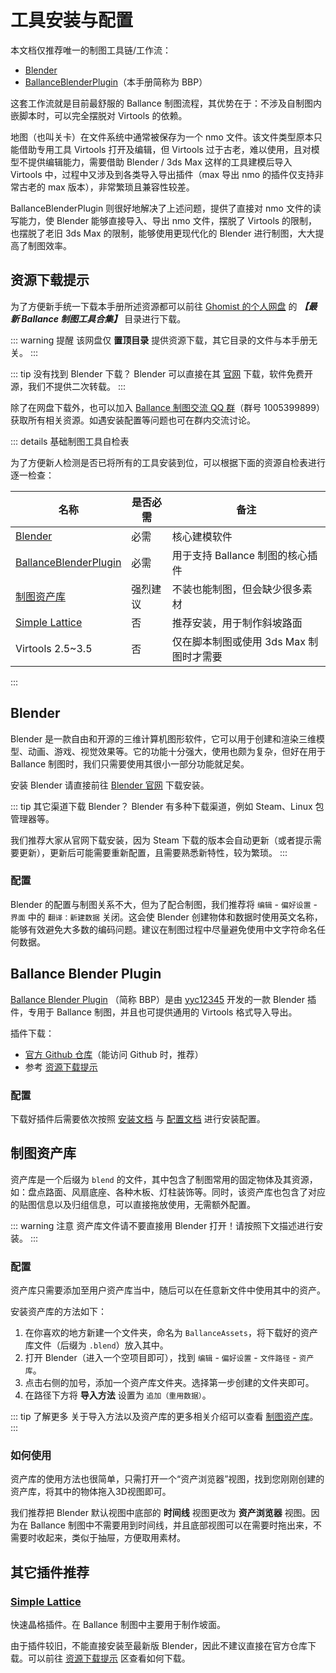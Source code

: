# 工具安装与配置

本文档仅推荐唯一的制图工具链/工作流：

- [Blender](https://www.blender.org/download/)
- [BallanceBlenderPlugin](https://github.com/yyc12345/BallanceBlenderHelper)（本手册简称为 BBP）

这套工作流就是目前最舒服的 Ballance 制图流程，其优势在于：不涉及自制图内嵌脚本时，可以完全摆脱对 Virtools 的依赖。

地图（也叫关卡）在文件系统中通常被保存为一个 nmo 文件。该文件类型原本只能借助专用工具 Virtools 打开及编辑，但 Virtools 过于古老，难以使用，且对模型不提供编辑能力，需要借助 Blender / 3ds Max 这样的工具建模后导入 Virtools 中，过程中又涉及到各类导入导出插件（max 导出 nmo 的插件仅支持非常古老的 max 版本），非常繁琐且兼容性较差。

BallanceBlenderPlugin 则很好地解决了上述问题，提供了直接对 nmo 文件的读写能力，使 Blender 能够直接导入、导出 nmo 文件，摆脱了 Virtools 的限制，也摆脱了老旧 3ds Max 的限制，能够使用更现代化的 Blender 进行制图，大大提高了制图效率。

## 资源下载提示

为了方便新手统一下载本手册所述资源都可以前往 [Ghomist 的个人网盘](http://ghostmisser.ysepan.com/) 的 **_【最新 Ballance 制图工具合集】_** 目录进行下载。

::: warning 提醒
该网盘仅 **置顶目录** 提供资源下载，其它目录的文件与本手册无关。
:::

::: tip 没有找到 Blender 下载？
Blender 可以直接在其 [官网](https://www.blender.org/download/) 下载，软件免费开源，我们不提供二次转载。
:::

除了在网盘下载外，也可以加入 [Ballance 制图交流 QQ 群](https://qm.qq.com/q/6K8JNC3X8W)（群号 1005399899）获取所有相关资源。如遇安装配置等问题也可在群内交流讨论。

::: details 基础制图工具自检表

为了方便新人检测是否已将所有的工具安装到位，可以根据下面的资源自检表进行逐一检查：

| 名称                                            | 是否必需 | 备注                                    |
| ----------------------------------------------- | -------- | --------------------------------------- |
| [Blender](#blender)                             | 必需     | 核心建模软件                            |
| [BallanceBlenderPlugin](#ballanceblenderplugin) | 必需     | 用于支持 Ballance 制图的核心插件        |
| [制图资产库](#制图资产库)                       | 强烈建议 | 不装也能制图，但会缺少很多素材          |
| [Simple Lattice](#其它插件推荐)                 | 否       | 推荐安装，用于制作斜坡路面              |
| Virtools 2.5~3.5                                | 否       | 仅在脚本制图或使用 3ds Max 制图时才需要 |

:::

## Blender

Blender 是一款自由和开源的三维计算机图形软件，它可以用于创建和渲染三维模型、动画、游戏、视觉效果等。它的功能十分强大，使用也颇为复杂，但好在用于 Ballance 制图时，我们只需要使用其很小一部分功能就足矣。

安装 Blender 请直接前往 [Blender 官网](https://www.blender.org/download/) 下载安装。

::: tip 其它渠道下载 Blender？
Blender 有多种下载渠道，例如 Steam、Linux 包管理器等。

我们推荐大家从官网下载安装，因为 Steam 下载的版本会自动更新（或者提示需要更新），更新后可能需要重新配置，且需要熟悉新特性，较为繁琐。
:::

### 配置

Blender 的配置与制图关系不大，但为了配合制图，我们推荐将 `编辑` - `偏好设置` - `界面` 中的 `翻译：新建数据` 关闭。这会使 Blender 创建物体和数据时使用英文名称，能够有效避免大多数的编码问题。建议在制图过程中尽量避免使用中文字符命名任何数据。

## Ballance Blender Plugin

[Ballance Blender Plugin](https://github.com/yyc12345/BallanceBlenderHelper) （简称 BBP）是由 [yyc12345](https://github.com/yyc12345) 开发的一款 Blender 插件，专用于 Ballance 制图，并且也可提供通用的 Virtools 格式导入导出。

插件下载：

- [官方 Github 仓库](https://github.com/yyc12345/BallanceBlenderHelper/releases/latest)（能访问 Github 时，推荐）
- 参考 [资源下载提示](#资源下载提示)

### 配置

下载好插件后需要依次按照 [安装文档](https://yyc12345.github.io/BallanceBlenderHelper/zh-cn/install-plugin/) 与 [配置文档](https://yyc12345.github.io/BallanceBlenderHelper/zh-cn/configure-plugin/) 进行安装配置。

## 制图资产库

资产库是一个后缀为 `blend` 的文件，其中包含了制图常用的固定物体及其资源，如：盘点路面、风扇底座、各种木板、灯柱装饰等。同时，该资产库也包含了对应的贴图信息以及归组信息，可以直接拖放使用，无需额外配置。

::: warning 注意
资产库文件请不要直接用 Blender 打开！请按照下文描述进行安装。
:::

### 配置

资产库只需要添加至用户资产库当中，随后可以在任意新文件中使用其中的资产。

安装资产库的方法如下：

1. 在你喜欢的地方新建一个文件夹，命名为 `BallanceAssets`，将下载好的资产库文件（后缀为 `.blend`）放入其中。
2. 打开 Blender（进入一个空项目即可），找到 `编辑` - `偏好设置` - `文件路径` - `资产库`。
3. 点击右侧的加号，添加一个资产库文件夹。选择第一步创建的文件夹即可。
4. 在路径下方将 **导入方法** 设置为 `追加（重用数据）`。

::: tip 了解更多
关于导入方法以及资产库的更多相关介绍可以查看 [制图资产库](../blender/assets)。
:::

### 如何使用

资产库的使用方法也很简单，只需打开一个“资产浏览器”视图，找到您刚刚创建的资产库，将其中的物体拖入3D视图即可。

我们推荐把 Blender 默认视图中底部的 **时间线** 视图更改为 **资产浏览器** 视图。因为在 Ballance 制图中不需要用到时间线，并且底部视图可以在需要时拖出来，不需要时收起来，类似于抽屉，方便取用素材。

## 其它插件推荐

### [Simple Lattice](https://github.com/BenjaminSauder/SimpleLattice)

快速晶格插件。在 Ballance 制图中主要用于制作坡面。

由于插件较旧，不能直接安装至最新版 Blender，因此不建议直接在官方仓库下载。可以前往 [资源下载提示](#资源下载提示) 区查看如何下载。
